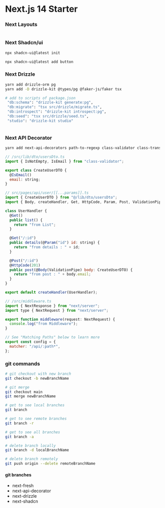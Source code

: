 # Next.js 14 Starter

### Next Layouts

```bash

```

### Next Shadcn/ui

```bash
npx shadcn-ui@latest init

npx shadcn-ui@latest add button
```

### Next Drizzle

```bash
yarn add drizzle-orm pg
yarn add -D drizzle-kit @types/pg @faker-js/faker tsx

# add to scripts of package.json
 "db:schema": "drizzle-kit generate:pg",
 "db:migrate": "tsx src/drizzle/migrate.ts",
 "db:introspect": "drizzle-kit introspect:pg",
 "db:seed": "tsx src/drizzle/seed.ts",
 "studio": "drizzle-kit studio"



```

### Next API Decorator

```bash
yarn add next-api-decorators path-to-regexp class-validator class-transformer
```

```javascript
// /src/lib/dto/usersDto.ts
import { IsNotEmpty, IsEmail } from "class-validator";

export class CreateUserDTO {
  @IsEmail()
  email: string;
}
```

```javascript
// src/pages/api/user/[[...params]].ts
import { CreateUserDTO } from "@/lib/dto/usersDto";
import { Body, createHandler, Get, HttpCode, Param, Post, ValidationPipe } from "next-api-decorators";

class UserHandler {
  @Get()
  public list() {
    return "from List";
  }

  @Get("/:id")
  public details(@Param("id") id: string) {
    return "from details : " + id;
  }

  @Post("/:id")
  @HttpCode(201)
  public post(@Body(ValidationPipe) body: CreateUserDTO) {
    return "from post : " + body.email;
  }
}

export default createHandler(UserHandler);
```

```javascript
// /src/middleware.ts
import { NextResponse } from "next/server";
import type { NextRequest } from "next/server";

export function middleware(request: NextRequest) {
  console.log("from Middleware");
}

// See "Matching Paths" below to learn more
export const config = {
  matcher: "/api/:path*",
};
```

### git commands

```bash
# git checkout with new branch
git checkout -b newBranchName

# git merge
git checkout main
git merge newBranchName

# get to see local branches
git branch

# get to see remote branches
git branch -r

# get to see all branches
git branch -a

# delete branch locally
git branch -d localBranchName

# delete branch remotely
git push origin --delete remoteBranchName

```

#### git branches

- next-fresh
- next-api-decorator
- next-drizzle
- next-shadcn
